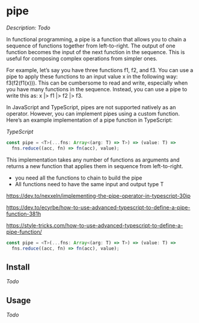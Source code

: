 # pipe

*Description: Todo*

In functional programming, a pipe is a function that allows you to chain a sequence of functions together from left-to-right. The output of one function becomes the input of the next function in the sequence. This is useful for composing complex operations from simpler ones.

For example, let’s say you have three functions f1, f2, and f3. You can use a pipe to apply these functions to an input value x in the following way: f3(f2(f1(x))). This can be cumbersome to read and write, especially when you have many functions in the sequence. Instead, you can use a pipe to write this as: x |> f1 |> f2 |> f3.

In JavaScript and TypeScript, pipes are not supported natively as an operator. However, you can implement pipes using a custom function. Here’s an example implementation of a pipe function in TypeScript:

*TypeScript*
```typescript
const pipe = <T>(...fns: Array<(arg: T) => T>) => (value: T) =>
  fns.reduce((acc, fn) => fn(acc), value);
  ```

This implementation takes any number of functions as arguments and returns a new function that applies them in sequence from left-to-right.


- you need all the functions to chain to build the pipe
- All functions need to have the same input and output type T

https://dev.to/nexxeln/implementing-the-pipe-operator-in-typescript-30ip

https://dev.to/ecyrbe/how-to-use-advanced-typescript-to-define-a-pipe-function-381h

https://style-tricks.com/how-to-use-advanced-typescript-to-define-a-pipe-function/

```typescript
const pipe = <T>(...fns: Array<(arg: T) => T>) => (value: T) =>
  fns.reduce((acc, fn) => fn(acc), value);
  ```






## Install

*Todo*

## Usage

*Todo*
